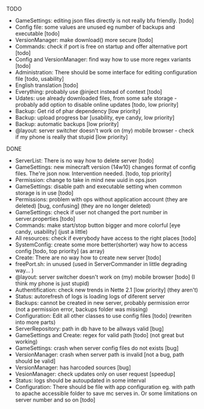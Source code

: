 TODO

* GameSettings: editing json files directly is not really bfu friendly. [todo]
* Config file: some values are unused eg number of backups and executable [todo]
* VersionManager: make download() more secure [todo]
* Commands: check if port is free on startup and offer alternative port [todo]
* Config and VersionManager: find way how to use more regex variants [todo]
* Administration: There should be some interface for editing configuration file [todo, usability]
* English translation [todo]
* Everything: probably use @inject instead of context [todo]
* Udates: use already downloaded files, from some safe storage - probably add option to disable online updates [todo, low priority]
* Backup: Get rid of phar dependency [low priority]
* Backup: upload progress bar [usability, eye candy, low priority]
* Backup: automatic backups [low priority]
* @layout: server switcher doesn't work on (my) mobile browser - check if my phone is really that stupid [low priority] 

DONE

* ServerList: There is no way how to delete server [todo]
* GameSettings: new minecraft version (14w10) changes format of config files. The're json now. Intervention needed. [todo, top priority]
* Permission: change to take in mind new uuid in ops.json
* GameSettings: disable path and executable setting when common storage is in use [todo]
* Permissions: problem with ops without application account (they are deleted) [bug, confusing] (they are no longer deleted)
* GameSettings: check if user not changed the port number in server.properties [todo]
* Commands: make start/stop button bigger and more colorful [eye candy, usability] (just a little)
* All resources: check if everybody have access to the right places [todo]
* SystemConfig: create some more better(shorter) way how to access config [todo, top priority] (as array)
* Create: There are no way how to create new server [todo]
* freePort.sh: in unused (used in ServerCommander in little degrading way... )
* @layout: server switcher doesn't work on (my) mobile browser [todo] (I think my phone is just stupid)
* Authentification: check new trends in Nette 2.1 [low priority] (they aren't)
* Status: autorefresh of logs is loading logs of diferent server
* Backups: cannot be created in new server, probably permission error (not a permission error, backups folder was missing)
* Configuration: Edit all other classes to use config files [todo] (rewriten into more parts)
* ServerRepository: path in db have to be allways valid [bug]
* GameSettings and Create: regex for valid path [todo] (not great but working)
* GameSettings: crash when server config files do not exists [bug]
* VersionManager: crash when server path is invalid [not a bug, path should be valid]
* VersionManager: has harcoded sources [bug]
* VesionManager: check updates only on user request [speedup]
* Status: logs should be autoupdated in some interval
* Configuration: There should be file with app configuration eg. with path to apache accessible folder to save mc serves in. Or some limitations on server number and so on [todo]